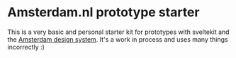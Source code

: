 # Amsterdam.nl prototype starter

This is a very basic and personal starter kit for prototypes with sveltekit and the [Amsterdam design system](https://designsystem.amsterdam/). It's a work in process and uses many things incorrectly :)